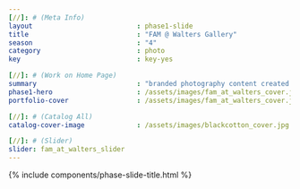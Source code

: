 ```yaml
---
[//]: # (Meta Info)
layout                          : phase1-slide
title 					        : "FAM @ Walters Gallery"
season				            : "4"
category						: photo
key 							: key-yes

[//]: # (Work on Home Page)
summary                         : "branded photography content created for modeling + runway university organization"
phase1-hero                     : /assets/images/fam_at_walters_cover.jpg
portfolio-cover					: /assets/images/fam_at_walters_cover.jpg

[//]: # (Catalog All)
catalog-cover-image				: /assets/images/blackcotton_cover.jpg

[//]: # (Slider)
slider: fam_at_walters_slider
---
```


{% include components/phase-slide-title.html %}
